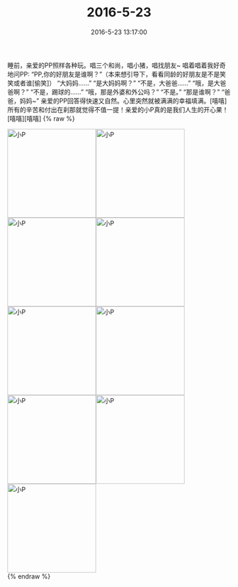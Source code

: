 ﻿---
title: 2016-5-23
date: 2016-5-23 13:17:00
tags:
categories: 妈妈
---
睡前，亲爱的PP照样各种玩。唱三个和尚，唱小猪，唱找朋友~
唱着唱着我好奇地问PP:
“PP,你的好朋友是谁啊？”（本来想引导下，看看同龄的好朋友是不是笑笑或者谁[偷笑]）
“大妈妈……”
“是大妈妈啊？”
“不是，大爸爸……”
“哦，是大爸爸啊？”
“不是，踢球的……”
“哦，那是外婆和外公吗？”
“不是。”
“那是谁啊？”
“爸爸，妈妈~”
亲爱的PP回答得快速又自然。心里突然就被满满的幸福填满。[嘻嘻]
所有的辛苦和付出在刹那就觉得不值一提！亲爱的小P真的是我们人生的开心果！[嘻嘻][嘻嘻]
{% raw %}
<div style="width:500 px">
<div style="float:left; width:100 px"><img src="/images/微信图片_20171012143253.jpg" width="200" alt="小P"></div>
<div style="float:left; width:100 px"><img src="/images/微信图片_20171012143303.jpg" width="200" alt="小P"></div>
<div style="float:left; width:100 px"><img src="/images/微信图片_20171012143310.jpg" width="200" alt="小P"></div>
<div style="float:left; width:100 px"><img src="/images/微信图片_20171012143317.jpg" width="200" alt="小P"></div>
<div style="float:left; width:100 px"><img src="/images/微信图片_20171012143325.jpg" width="200" alt="小P"></div>
<div style="float:left; width:100 px"><img src="/images/微信图片_20171012143333.jpg" width="200" alt="小P"></div>
<div style="float:left; width:100 px"><img src="/images/微信图片_20171012143340.jpg" width="200" alt="小P"></div>
<div style="float:left; width:100 px"><img src="/images/微信图片_20171012143347.jpg" width="200" alt="小P"></div>
<div style="float:left; width:100 px"><img src="/images/微信图片_20171012143355.jpg" width="200" alt="小P"></div>
<div style="clear:both"></div>
</div>
{% endraw %}